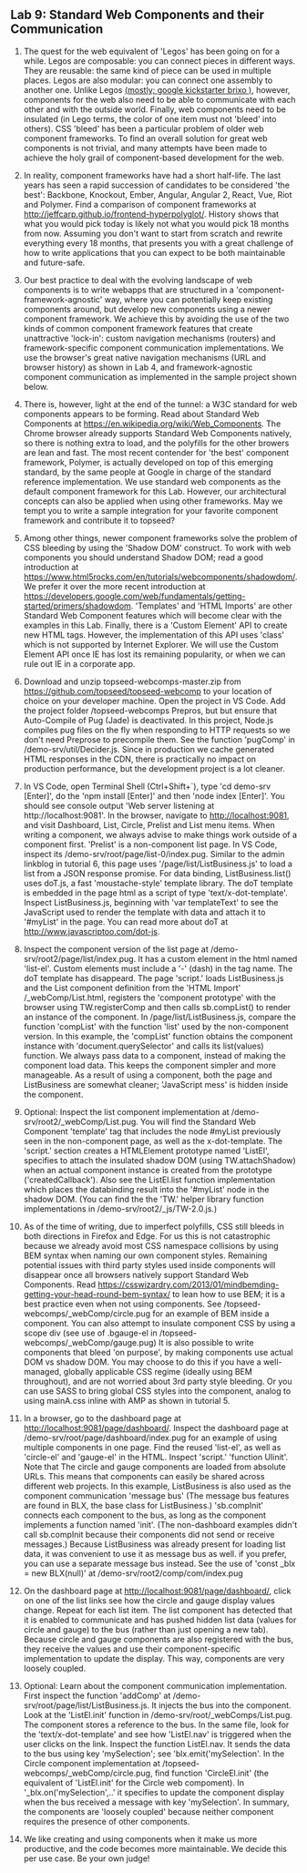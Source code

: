 ## Lab 9: Standard Web Components and their Communication 

1. The quest for the web equivalent of 'Legos' has been going on for a while. Legos are composable: you can connect pieces in different ways. They are reusable: the same kind of piece can be used in multiple places. Legos are also modular: you can connect one assembly to another one. Unlike Legos <a href='https://www.kickstarter.com/projects/1068475467/brixo-building-blocks-meet-electricity-and-iot' target='_blank'>(mostly; google kickstarter brixo )</a>, however, components for the web also need to be able to communicate with each other and with the outside world. Finally, web components need to be insulated (in Lego terms, the color of one item must not 'bleed' into others). CSS 'bleed' has been a particular problem of older web component frameworks. To find an overall solution for great web components is not trivial, and many attempts have been made to achieve the holy grail of component-based development for the web.

2. In reality, component frameworks have had a short half-life. The last years has seen a rapid succession of candidates to be considered 'the best': Backbone, Knockout, Ember, Angular, Angular 2, React, Vue, Riot and Polymer. Find a comparison of component frameworks at <a href='http://jeffcarp.github.io/frontend-hyperpolyglot/' target='_blank'>http://jeffcarp.github.io/frontend-hyperpolyglot/</a>. History shows that what you would pick today is likely not what you would pick 18 months from now. Assuming you don't want to start from scratch and rewrite everything every 18 months, that presents you with a great challenge of how to write applications that you can expect to be both maintainable and future-safe.

3. Our best practice to deal with the evolving landscape of web components is to write webapps that are structured in a 'component-framework-agnostic' way, where you can potentially keep existing components around, but develop new components using a newer component framework. We achieve this by avoiding the use of the two kinds of common component framework features that create unattractive 'lock-in': custom navigation mechanisms (routers) and framework-specific component communication implementations. We use the browser's great native navigation mechanisms (URL and browser history) as shown in Lab 4, and framework-agnostic component communication as implemented in the sample project shown below. 

4. There is, however, light at the end of the tunnel: a W3C standard for web components appears to be forming.  Read about Standard Web Components at <a href='https://en.wikipedia.org/wiki/Web_Components' target='_blank'>https://en.wikipedia.org/wiki/Web_Components</a>. The Chrome browser already supports Standard Web Components natively, so there is nothing extra to load, and the polyfills for the other browers are lean and fast. The most recent contender for 'the best' component framework, Polymer, is actually developed on top of this emerging standard, by the same people at Google in charge of the standard reference implementation. We use standard web components as the default component framework for this Lab. However, our architectural concepts can also be applied when using other frameworks. May we tempt you to write a sample integration for your favorite component framework and contribute it to topseed?

5. Among other things, newer component frameworks solve the problem of CSS bleeding by using the 'Shadow DOM' construct. To work with web components you should understand Shadow DOM; read a good introduction at <a href='https://www.html5rocks.com/en/tutorials/webcomponents/shadowdom/' target='_blank'>https://www.html5rocks.com/en/tutorials/webcomponents/shadowdom/</a>. We prefer it over the more recent introduction at 
<a href='https://developers.google.com/web/fundamentals/getting-started/primers/shadowdom' target='_blank'>https://developers.google.com/web/fundamentals/getting-started/primers/shadowdom</a>. 'Templates' and 'HTML Imports' are other Standard Web Component features which will become clear with the examples in this Lab. Finally, there is a 'Custom Element' API to create new HTML tags. However, the implementation of this API uses 'class' which is not supported by Internet Explorer. We will use the Custom Element API once IE has lost its remaining popularity, or when we can rule out IE in a corporate app. 

6. Download and unzip topseed-webcomps-master.zip from <a href='https://github.com/topseed/topseed-webcomps' target='_blank'>https://github.com/topseed/topseed-webcomp</a> to your location of choice on your developer machine. Open the project in VS Code. Add the project folder /topseed-webcomps Prepros, but but ensure that Auto-Compile of Pug (Jade) is deactivated. In this project, Node.js compiles pug files on the fly when responding to HTTP requests so we don't need Preprose to precompile them. See the function 'pugComp' in /demo-srv/util/Decider.js. Since in production we cache generated HTML responses in the CDN, there is practically no impact on production performance, but the development project is a lot cleaner. 

7. In VS Code, open Terminal Shell (Ctrl+Shift+`), type 'cd demo-srv [Enter]', do the 'npm install [Enter]' and then 'node index [Enter]'.
You should see console output 'Web server listening at http://localhost:9081'. In the browser, navigate to <a href='http://localhost:9081' target='_blank'>http://localhost:9081</a>, and visit Dashboard, List, Circle, Prelist and List menu items. When writing a component, we always advise to make things work outside of a component first. 'Prelist' is a non-component list page. In VS Code, inspect its /demo-srv/root/page/list-0/index.pug. Similar to the admin linkblog in tutorial 6, this page uses '/page/list/ListBusiness.js' to load a list from a JSON response promise. For data binding, ListBusiness.list() uses doT.js, a fast 'moustache-style' template library. The doT template is embedded in the page html as a script of type 'text/x-dot-template'. Inspect ListBusiness.js, beginning with 'var templateText' to see the JavaScript used to render the template with data and attach it to '#myList' in the page. You can read more about doT at <a href='http://www.javascriptoo.com/dot-js' target='_blank'>http://www.javascriptoo.com/dot-js</a>.

8. Inspect the component version of the list page at /demo-srv/root2/page/list/index.pug. It has a custom element in the html named 'list-el'. Custom elements must include a '-' (dash) in the tag name. The doT template has disappeard. The page 'script.' loads ListBusiness.js and the List component definition from the 'HTML Import' /_webComp/List.html, registers the 'component prototype' with the browser using TW.registerComp and then calls sb.compList() to render an instance of the component. In /page/list/ListBusiness.js, compare the function 'compList' with the function 'list' used by the non-component version. In this example, the 'compList' function obtains the component instance with 'document.querySelector' and calls its list(values) function. We always pass data to a component, instead of making the component load data. This keeps the component simpler and more manageable. As a result of using a component, both the page and ListBusiness are somewhat cleaner; 'JavaScript mess' is hidden inside the component.

9. Optional: Inspect the list component implementation at /demo-srv/root2/\_webComp/List.pug. You will find the Standard Web Component 'template' tag that includes the node #myList previously seen in the non-component page, as well as the x-dot-template. The 'script.' section creates a HTMLElement prototype named 'ListEl', specifies to attach the insulated shadow DOM (using TW.attachShadow) when an actual component instance is created from the prototype ('createdCallback'). Also see the ListEl.list function implementation which places the databinding result into the '#myList' node in the shadow DOM. (You can find the the 'TW.' helper library function implementations in /demo-srv/root2/\_js/TW-2.0.js.) 

10. As of the time of writing, due to imperfect polyfills, CSS still bleeds in both directions in Firefox and Edge. For us this is not catastrophic because we already avoid most CSS namespace collisions by using BEM syntax when naming our own component styles. Remaining potential issues with third party styles used inside components will disappear once all browsers natively support Standard Web Components. Read <a href='https://csswizardry.com/2013/01/mindbemding-getting-your-head-round-bem-syntax/' target='_blank'>https://csswizardry.com/2013/01/mindbemding-getting-your-head-round-bem-syntax/</a> to lean how to use BEM; it is a best practice even when not using components. See /topseed-webcomps/\_webComp/circle.pug for an example of BEM inside a component. You can also attempt to insulate component CSS by using a scope div (see use of .bgauge-el in /topseed-webcomps/\_webComp/gauge.pug) It is also possible to write components that bleed 'on purpose', by making components use actual DOM vs shadow DOM. You may choose to do this if you have a well-managed, globally applicable CSS regime (ideally using BEM throughout), and are not worried about 3rd party style bleeding. Or you can use SASS to bring global CSS styles into the component, analog to using mainA.css inline with AMP as shown in tutorial 5.

11. In a browser, go to the dashboard page at <a href='http://localhost:9081/page/dashboard/' target='_blank'>http://localhost:9081/page/dashboard/</a>. Inspect the dashboard page at /demo-srv/root/page/dashboard/index.pug for an example of using multiple components in one page. Find the reused 'list-el', as well as 'circle-el' and 'gauge-el' in the HTML. Inspect 'script.' 'function UIinit'. Note that The circle and gauge components are loaded from absolute URLs. This means that components can easily be shared across different web projects. In this example, ListBusiness is also used as the component communication 'message bus' (The message bus features are found in BLX, the base class for ListBusiness.) 'sb.compInit' connects each component to the bus, as long as the component implements a function named 'init'. (The non-dashboard examples didn't call sb.compInit because their components did not send or receive messages.) Because ListBusiness was already present for loading list data, it was convenient to use it as message bus as well. if you prefer, you can use a separate message bus instead. See the use of 'const \_blx = new BLX(null)' at /demo-srv/root2/comp/com/index.pug

12. On the dashboard page at <a href='http://localhost:9081/page/dashboard/' target='_blank'>http://localhost:9081/page/dashboard/</a>, click on one of the list links see how the circle and gauge display values change. Repeat for each list item. The list component has detected that it is enabled to communicate and has pushed hidden list data (values for circle and gauge) to the bus (rather than just opening a new tab). Because circle and gauge components are also registered with the bus, they receive the values and use their component-specific implementation to update the display. This way, components are very loosely coupled. 

13. Optional: Learn about the component communication implementation. First inspect the function 'addComp' at 
/demo-srv/root/page/list/ListBusiness.js. It injects the bus into the component. Look at the 'ListEl.init' function in /demo-srv/root/\_webComps/List.pug. The component stores a reference to the bus. In the same file, look for the 'text/x-dot-template' and see how 'ListEl.nav' is triggered when the user clicks on the link. Inspect the function ListEl.nav. It sends the data to the bus using key 'mySelection'; see 'blx.emit('mySelection'. In the Circle component implementation at /topseed-webcomps/\_webComp/circle.pug, find function 'CircleEl.init' (the equivalent of 'ListEl.init' for the Circle web compoment). In '_blx.on('mySelection',..' it specifies to update the component display when the bus received a message with key 'mySelection'. In summary, the components are 'loosely coupled' because neither component requires the presence of other components. 

14. We like creating and using components when it make us more productive, and the code becomes more maintainable. We decide this per use case. Be your own judge! 